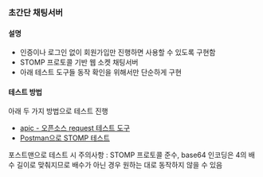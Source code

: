### 초간단 채팅서버

#### 설명
- 인증이나 로그인 없이 회원가입만 진행하면 사용할 수 있도록 구현함
- STOMP 프로토콜 기반 웹 소켓 채팅서버
- 아래 테스트 도구들 동작 확인을 위해서만 단순하게 구현

#### 테스트 방법
아래 두 가지 방법으로 테스트 진행
- [apic - 오픈소스 request 테스트 도구](https://apic.app/online/#/tester)
- [Postman으로 STOMP 테스트](https://sharpie1330.notion.site/Stomp-eb66b509d62f4101bd65e618c1534741?pvs=4)

포스트맨으로 테스트 시 주의사항 : STOMP 프로토콜 준수, base64 인코딩은 4의 배수 길이로 맞춰지므로 배수가 아닌 경우 원하는 대로 동작하지 않을 수 있음
